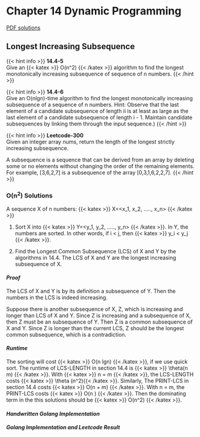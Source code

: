 # Chapter 14 Dynamic Programming
[PDF solutions](./Ch14.pdf)

## Longest Increasing Subsequence
{{< hint info >}} 
**14.4-5** \
Give an {{< katex >}} O(n^2) {{< /katex >}} algorithm to find the longest monotonically increasing subsequence of sequence of n numbers. 
{{< /hint >}}


{{< hint info >}} 
**14.4-6** \
Give an O(nlgn)-time algorithm to find the longest monotonically increasing subsequence of a sequence of n numbers. Hint: Observe that the last element of a candidate subsequence of length ii is at least as large as the last element of a candidate subsequence of length i - 1. Maintain candidate subsequences by linking them through the input sequence.)
{{< /hint >}}

{{< hint info >}} 
**Leetcode-300** \
Given an integer array nums, return the length of the longest strictly increasing subsequence.

A subsequence is a sequence that can be derived from an array by deleting some or no elements without changing the order of the remaining elements. For example, [3,6,2,7] is a subsequence of the array [0,3,1,6,2,2,7].
{{< /hint >}}


### O(n<sup>2</sup>) Solutions

A sequence X of n numbers:  {{< katex >}} X=<x_1, x_2, ....., x_n> {{< /katex >}}

1. Sort X into {{< katex >}} Y=<y_1, y_2, ....., y_n> {{< /katex >}}. In Y, the numbers are sorted. In other words, if i < j, then {{< katex >}} y_i < y_j {{< /katex >}}.

2. Find the Longest Common Subsequence (LCS) of X and Y by the algorithms in 14.4. The LCS of X and Y are the longest increasing subsequence of X.


#### *Proof*

The LCS of X and Y is by its definition a subsequence of Y. Then the numbers in the LCS is indeed increasing. 

Suppose there is another subsequence of X, Z, which is increasing and longer than LCS of  X and Y.  Since Z is increasing and a subsequence of X, then Z must be an subsequence of Y. Then Z is a common subsequence of X and Y. Since Z is longer than the current LCS, Z should be the longest common subsequence, which is a contradiction.



#### *Runtime*
The sorting will cost {{< katex >}} O(n lgn) {{< /katex >}}, if we use quick sort. The runtime of LCS-LENGTH in section 14.4 is {{< katex >}} \theta(n m) {{< /katex >}}. With {{< katex >}} n = m {{< /katex >}}, the LCS-LENGTH costs {{< katex >}} \theta (n^2){{< /katex >}}. Similarly, The PRINT-LCS in section 14.4 costs {{< katex >}} O(n + m) {{< /katex >}}. With n = m, the PRINT-LCS costs {{< katex >}} O(n ) {{< /katex >}}. Then the dominating term in the this solutions should be {{< katex >}} O(n^2) {{< /katex >}}.

#### *Handwritten Golang Implementation*

#### *Golang Implementation and Leetcode Result*